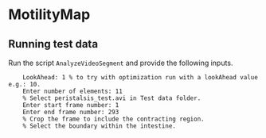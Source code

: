 # MotilityMap

## Running test data

Run the script `AnalyzeVideoSegment` and provide the following inputs.

        LookAhead: 1 % to try with optimization run with a lookAhead value e.g.: 10.
        Enter number of elements: 11
        % Select peristalsis_test.avi in Test data folder.
        Enter start frame number: 1
        Enter end frame number: 293
        % Crop the frame to include the contracting region.
        % Select the boundary within the intestine.
 
 
